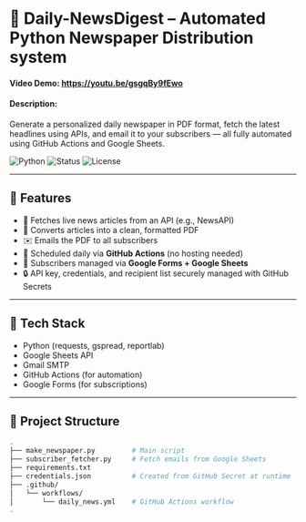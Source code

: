 # 📰 Daily-NewsDigest – Automated Python Newspaper Distribution system
#### Video Demo:  https://youtu.be/gsgqBy9fEwo
#### Description:
Generate a personalized daily newspaper in PDF format, fetch the latest headlines using APIs, and email it to your subscribers — all fully automated using GitHub Actions and Google Sheets.

![Python](https://img.shields.io/badge/Built%20With-Python-blue)
![Status](https://img.shields.io/badge/Automation-GitHub%20Actions-success)
![License](https://img.shields.io/badge/License-MIT-lightgrey)

---

## 📌 Features

- 📰 Fetches live news articles from an API (e.g., NewsAPI)
- 📝 Converts articles into a clean, formatted PDF
- ✉️ Emails the PDF to all subscribers
- 📅 Scheduled daily via **GitHub Actions** (no hosting needed)
- 🧾 Subscribers managed via **Google Forms + Google Sheets**
- 🔒 API key, credentials, and recipient list securely managed with GitHub Secrets

---

## 🧠 Tech Stack

- Python (requests, gspread, reportlab)
- Google Sheets API
- Gmail SMTP
- GitHub Actions (for automation)
- Google Forms (for subscriptions)

---

## 📂 Project Structure

```bash
.
├── make_newspaper.py         # Main script
├── subscriber_fetcher.py     # Fetch emails from Google Sheets
├── requirements.txt
├── credentials.json          # Created from GitHub Secret at runtime
├── .github/
│   └── workflows/
│       └── daily_news.yml    # GitHub Actions workflow
.
